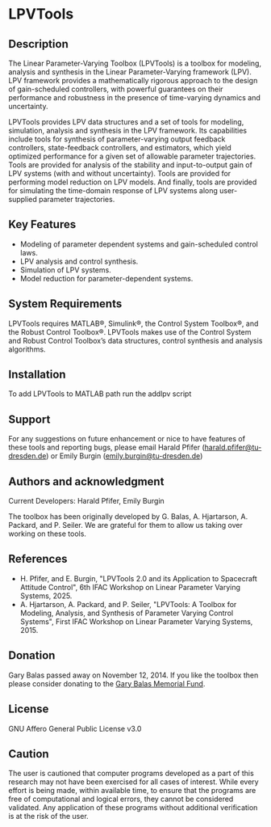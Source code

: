 # LPVTools

## Description
The Linear Parameter-Varying Toolbox (LPVTools) is a toolbox for modeling, analysis and synthesis in the Linear Parameter-Varying framework (LPV). LPV framework provides a mathematically rigorous approach to the design of gain-scheduled controllers, with powerful guarantees on their performance and robustness in the presence of time-varying dynamics and uncertainty.

LPVTools provides LPV data structures and a set of tools for modeling, simulation, analysis and synthesis in the LPV framework. Its capabilities include tools for synthesis of parameter-varying output feedback controllers, state-feedback controllers, and estimators, which yield optimized performance for a given set of allowable parameter trajectories. Tools are provided for analysis of the stability and input-to-output gain of LPV systems (with and without uncertainty). Tools are provided for performing model reduction on LPV models. And finally, tools are provided for simulating the time-domain response of LPV systems along user-supplied parameter trajectories.

## Key Features
- Modeling of parameter dependent systems and gain-scheduled control laws.
- LPV analysis and control synthesis.
- Simulation of LPV systems.
- Model reduction for parameter-dependent systems.

## System Requirements
LPVTools requires MATLAB®, Simulink®, the Control System Toolbox®, and the Robust Control Toolbox®. LPVTools makes use of the Control System and Robust Control Toolbox’s data structures, control synthesis and analysis algorithms.

## Installation
To add LPVTools to MATLAB path run the addlpv script

## Support
For any suggestions on future enhancement or nice to have features of these tools and reporting bugs, please email Harald Pfifer (harald.pfifer@tu-dresden.de) or Emily Burgin (emily.burgin@tu-dresden.de)

## Authors and acknowledgment

Current Developers: Harald Pfifer, Emily Burgin

The toolbox has been originally developed by G. Balas, A. Hjartarson, A. Packard, and P. Seiler. We are grateful for them to allow us taking over working on these tools.

## References
- H. Pfifer, and E. Burgin, "LPVTools 2.0 and its Application to Spacecraft Attitude Control", 6th IFAC Workshop on Linear Parameter Varying Systems, 2025.
- A. Hjartarson, A. Packard, and P. Seiler, "LPVTools: A Toolbox for Modeling, Analysis, and Synthesis of Parameter Varying Control Systems", First IFAC Workshop on Linear Parameter Varying Systems, 2015.


## Donation
Gary Balas passed away on November 12, 2014. If you like the toolbox then please consider donating to the [Gary Balas Memorial Fund](https://makingagift.umn.edu/give/fund.html?fundCode=20671&desc_source=UWXXCSEBALAS).

## License
GNU Affero General Public License v3.0

## Caution
The user is cautioned that computer programs developed as a part of this research may not have been exercised for all cases of interest. While every effort is being made, within available time, to ensure that the programs are free of computational and logical errors, they cannot be considered validated. Any application of these programs without additional verification is at the risk of the user.
